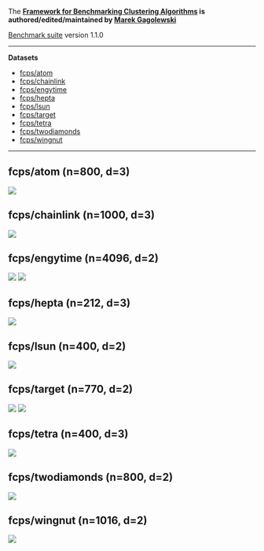 The **[Framework for Benchmarking Clustering Algorithms](https://clustering-benchmarks.gagolewski.com)
is authored/edited/maintained by [Marek Gagolewski](https://www.gagolewski.com)**


[Benchmark suite](https://github.com/gagolews/clustering-data-v1) version 1.1.0



--------------------------------------------------------------------------------

**Datasets**

* [fcps/atom](#atom)
* [fcps/chainlink](#chainlink)
* [fcps/engytime](#engytime)
* [fcps/hepta](#hepta)
* [fcps/lsun](#lsun)
* [fcps/target](#target)
* [fcps/tetra](#tetra)
* [fcps/twodiamonds](#twodiamonds)
* [fcps/wingnut](#wingnut)

--------------------------------------------------------------------------------

## fcps/atom (n=800, d=3) <a name="atom"></a>

![](fcps/atom.labels0.png)



## fcps/chainlink (n=1000, d=3) <a name="chainlink"></a>

![](fcps/chainlink.labels0.png)



## fcps/engytime (n=4096, d=2) <a name="engytime"></a>

![](fcps/engytime.labels0.png)
![](fcps/engytime.labels1.png)



## fcps/hepta (n=212, d=3) <a name="hepta"></a>

![](fcps/hepta.labels0.png)



## fcps/lsun (n=400, d=2) <a name="lsun"></a>

![](fcps/lsun.labels0.png)



## fcps/target (n=770, d=2) <a name="target"></a>

![](fcps/target.labels0.png)
![](fcps/target.labels1.png)



## fcps/tetra (n=400, d=3) <a name="tetra"></a>

![](fcps/tetra.labels0.png)



## fcps/twodiamonds (n=800, d=2) <a name="twodiamonds"></a>

![](fcps/twodiamonds.labels0.png)



## fcps/wingnut (n=1016, d=2) <a name="wingnut"></a>

![](fcps/wingnut.labels0.png)




